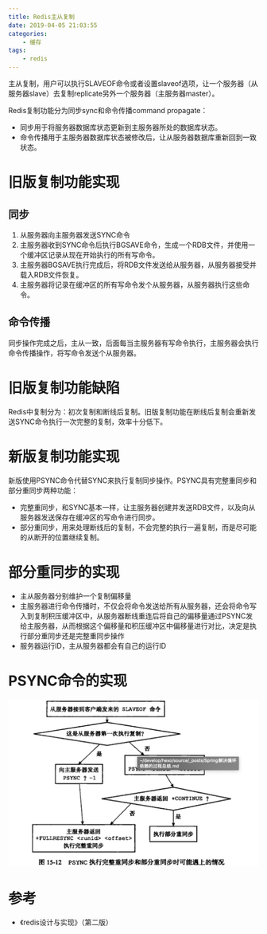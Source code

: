 ```yaml
---
title: Redis主从复制
date: 2019-04-05 21:03:55
categories: 
	- 缓存
tags:
	- redis
---
```


主从复制，用户可以执行SLAVEOF命令或者设置slaveof选项，让一个服务器（从服务器slave）去复制replicate另外一个服务器（主服务器master）。

<!--more-->

Redis复制功能分为同步sync和命令传播command propagate：

- 同步用于将服务器数据库状态更新到主服务器所处的数据库状态。
- 命令传播用于主服务器数据库状态被修改后，让从服务器数据库重新回到一致状态。

# 旧版复制功能实现

## 同步

1. 从服务器向主服务器发送SYNC命令
2. 主服务器收到SYNC命令后执行BGSAVE命令，生成一个RDB文件，并使用一个缓冲区记录从现在开始执行的所有写命令。
3. 主服务器BGSAVE执行完成后，将RDB文件发送给从服务器，从服务器接受并载入RDB文件恢复。
4. 主服务器将记录在缓冲区的所有写命令发个从服务器，从服务器执行这些命令。

## 命令传播

同步操作完成之后，主从一致，后面每当主服务器有写命令执行，主服务器会执行命令传播操作，将写命令发送个从服务器。

# 旧版复制功能缺陷

Redis中复制分为：初次复制和断线后复制。旧版复制功能在断线后复制会重新发送SYNC命令执行一次完整的复制，效率十分低下。

# 新版复制功能实现

新版使用PSYNC命令代替SYNC来执行复制同步操作。PSYNC具有完整重同步和部分重同步两种功能：

- 完整重同步，和SYNC基本一样，让主服务器创建并发送RDB文件，以及向从服务器发送保存在缓冲区的写命令进行同步。
- 部分重同步，用来处理断线后的复制，不会完整的执行一遍复制，而是尽可能的从断开的位置继续复制。

# 部分重同步的实现

- 主从服务器分别维护一个复制偏移量
- 主服务器进行命令传播时，不仅会将命令发送给所有从服务器，还会将命令写入到复制积压缓冲区中，从服务器断线重连后将自己的偏移量通过PSYNC发给主服务器，从而根据这个偏移量和积压缓冲区中偏移量进行对比，决定是执行部分重同步还是完整重同步操作
- 服务器运行ID，主从服务器都会有自己的运行ID

# PSYNC命令的实现

![PSYNC-1](./Redis主从复制/PSYNC-1.png)

# 参考

- 《redis设计与实现》（第二版）